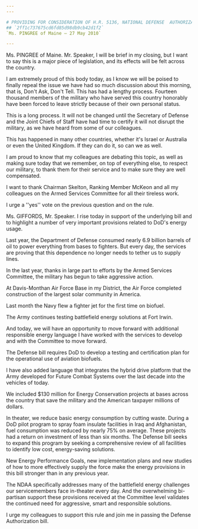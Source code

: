 ```yaml
---
---

# PROVIDING FOR CONSIDERATION OF H.R. 5136, NATIONAL DEFENSE  AUTHORIZATION ACT FOR FISCAL YEAR 2011
## `2ff1c737675cd6fd85d98db9cb42d1f2`
`Ms. PINGREE of Maine — 27 May 2010`

---
```



Ms. PINGREE of Maine. Mr. Speaker, I will be brief in my closing, but 
I want to say this is a major piece of legislation, and its effects 
will be felt across the country.

I am extremely proud of this body today, as I know we will be poised 
to finally repeal the issue we have had so much discussion about this 
morning, that is, Don't Ask, Don't Tell. This has had a lengthy 
process. Fourteen thousand members of the military who have served this 
country honorably have been forced to leave strictly because of their 
own personal status.

This is a long process. It will not be changed until the Secretary of 
Defense and the Joint Chiefs of Staff have had time to certify it will 
not disrupt the military, as we have heard from some of our colleagues.

This has happened in many other countries, whether it's Israel or 
Australia or even the United Kingdom. If they can do it, so can we as 
well.

I am proud to know that my colleagues are debating this topic, as 
well as making sure today that we remember, on top of everything else, 
to respect our military, to thank them for their service and to make 
sure they are well compensated.

I want to thank Chairman Skelton, Ranking Member McKeon and all my 
colleagues on the Armed Services Committee for all their tireless work.

I urge a ''yes'' vote on the previous question and on the rule.

Ms. GIFFORDS, Mr. Speaker. I rise today in support of the underlying 
bill and to highlight a number of very important provisions related to 
DoD's energy usage.

Last year, the Department of Defense consumed nearly 6.9 billion 
barrels of oil to power everything from bases to fighters. But every 
day, the services are proving that this dependence no longer needs to 
tether us to supply lines.

In the last year, thanks in large part to efforts by the Armed 
Services Committee, the military has begun to take aggressive action.

At Davis-Monthan Air Force Base in my District, the Air Force 
completed construction of the largest solar community in America.

Last month the Navy flew a fighter jet for the first time on biofuel.

The Army continues testing battlefield energy solutions at Fort 
Irwin.

And today, we will have an opportunity to move forward with 
additional responsible energy language I have worked with the services 
to develop and with the Committee to move forward.

The Defense bill requires DoD to develop a testing and certification 
plan for the operational use of aviation biofuels.

I have also added language that integrates the hybrid drive platform 
that the Army developed for Future Combat Systems over the last decade 
into the vehicles of today.

We included $130 million for Energy Conservation projects at bases 
across the country that save the military and the American taxpayer 
millions of dollars.

In theater, we reduce basic energy consumption by cutting waste. 
During a DoD pilot program to spray foam insulate facilities in Iraq 
and Afghanistan, fuel consumption was reduced by nearly 75% on average. 
These projects had a return on investment of less than six months. The 
Defense bill seeks to expand this program by seeking a comprehensive 
review of all facilities to identify low cost, energy-saving solutions.

New Energy Performance Goals, new implementation plans and new 
studies of how to more effectively supply the force make the energy 
provisions in this bill stronger than in any previous year.

The NDAA specifically addresses many of the battlefield energy 
challenges our servicemembers face in-theater every day. And the 
overwhelming bi-partisan support these provisions received at the 
Committee level validates the continued need for aggressive, smart and 
responsible solutions.

I urge my colleagues to support this rule and join me in passing the 
Defense Authorization bill.